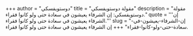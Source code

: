 +++
author = "دوستويفسكي"
title = "مقولة دوستويفسكي"
description = "مقولة دوستويفسكي: إن الشرفاء يعيشون في سعادة حتى ولو كانوا فقراء."
quote = '''إن الشرفاء يعيشون في سعادة حتى ولو كانوا فقراء.'''
slug = "إن-الشرفاء-يعيشون-في-سعادة-حتى-ولو-كانوا-فقراء"
+++
إن الشرفاء يعيشون في سعادة حتى ولو كانوا فقراء.
